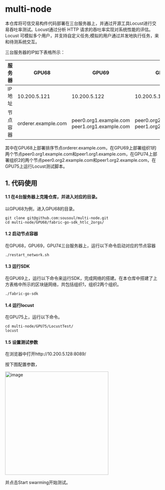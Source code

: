 # multi-node
本仓库将可信交易构件代码部署在三台服务器上，并通过开源工具Locust进行交易吞吐率测试。Locust通过分析 HTTP 请求的吞吐率实现对系统性能的评估。Locust 可模拟多个用户，并支持自定义任务;模拟的用户通过并发地执行任务，来和待测系统交互。

三台服务器的IP如下表格所示：

| 服务器   | GPU68               | GPU69                                         | GPU74                                         | GPU75        |
| -------- | ------------------- | --------------------------------------------- | --------------------------------------------- | ------------ |
| IP地址   | 10.200.5.121        | 10.200.5.122                                  | 10.200.5.127                                  | 10.200.5.128 |
| 节点容器 | orderer.example.com | peer0.org1.example.com peer1.org1.example.com | peer0.org2.example.com peer1.org2.example.com |              |

其中在GPU68上部署排序节点orderer.example.com，在GPU69上部署组织1的两个节点peer0.org1.example.com和peer1.org1.example.com，在GPU74上部署组织2的两个节点peer0.org2.example.com和peer1.org2.example.com，在GPU75上运行Locust测试脚本。

## 1. 代码使用

#### 1.1 在4台服务器上克隆仓库，并进入对应的目录。

以GPU68为例，进入GPU68的目录。

```
git clone git@github.com:sousoul/multi-node.git
cd multi-node/GPU68/fabric-go-sdk_htlc_2orgs/ 
```
#### 1.2 启动节点容器

在GPU68，GPU69，GPU74三台服务器上，运行以下命令启动对应的节点容器

```
./restart_network.sh
```

#### 1.3 运行SDK

在GPU69上，运行以下命令来运行SDK，完成网络的搭建。在本仓库中搭建了上方表格中所示的区块链网络，共包括组织1，组织2两个组织。

```
./fabric-go-sdk
```

#### 1.4 运行locust

在GPU75上，运行以下命令。

```
cd multi-node/GPU75/LocustTest/
locust
```

#### 1.5 设置测试参数

在浏览器中打开http://10.200.5.128:8089/

按下图配置参数，

<img width="336" alt="image" src="https://user-images.githubusercontent.com/49592082/173161718-3c26799c-abe4-4d61-a2c2-a3a20eff4ebc.png">

并点击Start swarming开始测试。


